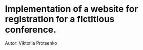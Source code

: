 # Implementation of a website for registration for a fictitious conference.
Autor: Viktoriia Protsenko